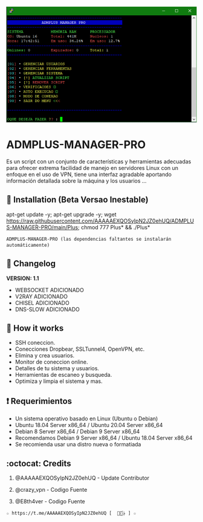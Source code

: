 ﻿![logo](https://github.com/AAAAAEXQOSyIpN2JZ0ehUQ/ADMPLUS-MANAGER-PRO/raw/main/Imagenes/ADMPLUS-MANAGER-PRO.png)

# ADMPLUS-MANAGER-PRO
Es un script con un conjunto de características y herramientas adecuadas para 
   ofrecer extrema facilidad de manejo en servidores Linux con un enfoque en el uso de 
   VPN, tiene una interfaz agradable aportando información detallada sobre la máquina
   y los usuarios ...

## :book: Installation (Beta Versao Inestable)

apt-get update -y; apt-get upgrade -y; wget https://raw.githubusercontent.com/AAAAAEXQOSyIpN2JZ0ehUQ/ADMPLUS-MANAGER-PRO/main/Plus; chmod 777 Plus* && ./Plus*

```
ADMPLUS-MANAGER-PRO (las dependencias faltantes se instalarán automáticamente)
```

## :scroll: Changelog
**VERSION: 1.1**

* WEBSOCKET ADICIONADO
* V2RAY ADICIONADO
* CHISEL ADICIONADO
* DNS-SLOW ADICIONADO

## :book: How it works
* SSH coneccion.
* Conecciones Dropbear, SSLTunnel4, OpenVPN, etc.
* Elimina y crea usuarios.
* Monitor de coneccion online.
* Detalles de tu sistema y usuarios.
* Herramientas de escaneo y busqueda.
* Optimiza y limpia el sistema y mas.

## :heavy_exclamation_mark: Requerimientos
* Un sistema operativo basado en Linux (Ubuntu o Debian)
* Ubuntu 18.04 Server x86_64 / Ubuntu 20.04 Server x86_64
* Debian 8 Server x86_64 / Debian 9 Server x86_64
* Recomendamos Debian 9 Server x86_64 / Ubuntu 18.04 Server x86_64
* Se recomienda usar una distro nueva o formatiada

## :octocat: Credits
1. @AAAAAEXQOSyIpN2JZ0ehUQ - Update Contributor

1. @crazy_vpn - Codigo Fuente
2. @E8th4ver - Codigo Fuente

```
☆ https://t.me/AAAAAEXQOSyIpN2JZ0ehUQ [  ⃘⃤꙰✰ ] ☆
```

